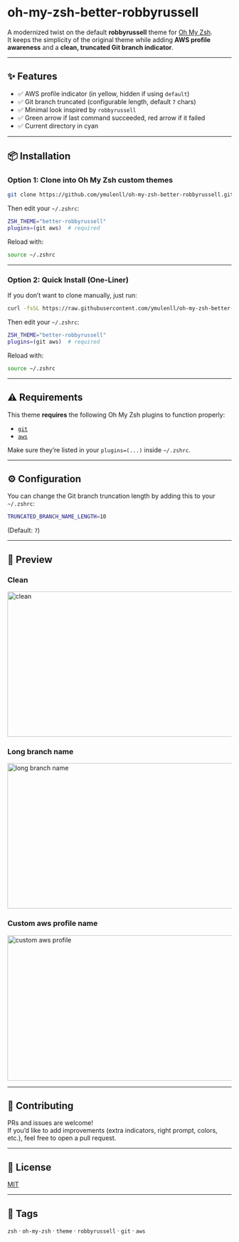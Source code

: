 # oh-my-zsh-better-robbyrussell

A modernized twist on the default **robbyrussell** theme for [Oh My Zsh](https://ohmyz.sh/).  
It keeps the simplicity of the original theme while adding **AWS profile awareness** and a **clean, truncated Git branch indicator**.

---

## ✨ Features
- ✅ AWS profile indicator (in yellow, hidden if using `default`)
- ✅ Git branch truncated (configurable length, default `7` chars)
- ✅ Minimal look inspired by `robbyrussell`
- ✅ Green arrow if last command succeeded, red arrow if it failed
- ✅ Current directory in cyan

---

## 📦 Installation

### Option 1: Clone into Oh My Zsh custom themes

```bash
git clone https://github.com/ymulenll/oh-my-zsh-better-robbyrussell.git $ZSH_CUSTOM/themes/oh-my-zsh-better-robbyrussell
```

Then edit your `~/.zshrc`:

```zsh
ZSH_THEME="better-robbyrussell"
plugins=(git aws)  # required
```

Reload with:

```bash
source ~/.zshrc
```

---

### Option 2: Quick Install (One-Liner)

If you don’t want to clone manually, just run:

```bash
curl -fsSL https://raw.githubusercontent.com/ymulenll/oh-my-zsh-better-robbyrussell/main/better-robbyrussell.zsh-theme -o $ZSH_CUSTOM/themes/better-robbyrussell.zsh-theme
```

Then edit your `~/.zshrc`:

```zsh
ZSH_THEME="better-robbyrussell"
plugins=(git aws)  # required
```

Reload with:

```bash
source ~/.zshrc
```

---

## ⚠️ Requirements

This theme **requires** the following Oh My Zsh plugins to function properly:

- [`git`](https://github.com/ohmyzsh/ohmyzsh/tree/master/plugins/git)  
- [`aws`](https://github.com/ohmyzsh/ohmyzsh/tree/master/plugins/aws)  

Make sure they’re listed in your `plugins=(...)` inside `~/.zshrc`.

---

## ⚙️ Configuration

You can change the Git branch truncation length by adding this to your `~/.zshrc`:

```zsh
TRUNCATED_BRANCH_NAME_LENGTH=10
```

(Default: `7`)

---

## 📸 Preview

### Clean
<img width="551" height="326" alt="clean" src="https://github.com/user-attachments/assets/773acfbf-65eb-4614-8111-4d33401b759d" />

### Long branch name
<img width="551" height="326" alt="long branch name" src="https://github.com/user-attachments/assets/c782f29a-fd1f-47c9-b775-61927f5635e2" />

### Custom aws profile name
<img width="551" height="326" alt="custom aws profile" src="https://github.com/user-attachments/assets/7ca1ef66-7fff-4793-8510-48fba4ac1e35" />

---

## 🤝 Contributing

PRs and issues are welcome!  
If you’d like to add improvements (extra indicators, right prompt, colors, etc.), feel free to open a pull request.

---

## 📜 License

[MIT](LICENSE)

---

## 🔖 Tags

`zsh` · `oh-my-zsh` · `theme` · `robbyrussell` · `git` · `aws`
